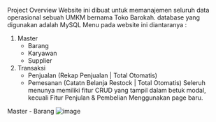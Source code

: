 Project Overview
Website ini dibuat untuk memanajemen seluruh data operasional sebuah UMKM bernama Toko Barokah. 
database yang digunakan adalah MySQL
Menu pada website ini diantaranya :
1. Master
   - Barang 
   - Karyawan 
   - Supplier
2. Transaksi
   - Penjualan (Rekap Penjualan | Total Otomatis)
   - Pemesanan (Catatn Belanja Restock | Total Otomatis)
Seleruh menunya memiliki fitur CRUD yang tampil dalam betuk modal, kecuali Fitur Penjulan & Pembelian
Menggunakan page baru.

Master - Barang 
![image](https://github.com/anandafauziah/TokoBarokah-CRUD/assets/113484856/33dc342d-3961-4a07-81bc-47aa558e47ef)
